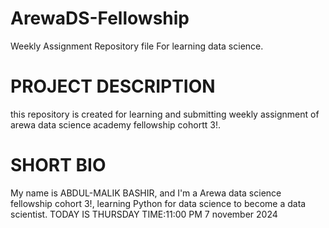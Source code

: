 # ArewaDS-Fellowship
Weekly Assignment Repository file For learning data science.
# PROJECT DESCRIPTION
this repository is created for learning and submitting weekly assignment of arewa data science academy fellowship cohortt 3!.
# SHORT BIO
My name is ABDUL-MALIK BASHIR, and I'm a Arewa data science fellowship cohort 3!, learning Python for data science to become a data scientist. 
TODAY IS THURSDAY TIME:11:00 PM 7 november 2024
